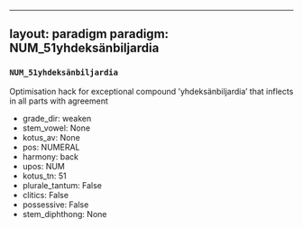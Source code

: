 
---
layout: paradigm
paradigm: NUM_51yhdeksänbiljardia
---
### ` NUM_51yhdeksänbiljardia `

Optimisation hack for exceptional compound ’yhdeksänbiljardia’ that inflects in all parts with agreement
* grade_dir: weaken
* stem_vowel: None
* kotus_av: None
* pos: NUMERAL
* harmony: back
* upos: NUM
* kotus_tn: 51
* plurale_tantum: False
* clitics: False
* possessive: False
* stem_diphthong: None

